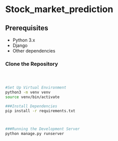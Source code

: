 
Stock_market_prediction
=======


## Prerequisites
- Python 3.x
- Django
- Other dependencies

### Clone the Repository
```bash



#Set Up Virtual Environment
python3 -m venv venv
source venv/bin/activate

###Install Dependencies
pip install -r requirements.txt



###Running the Development Server
python manage.py runserver






